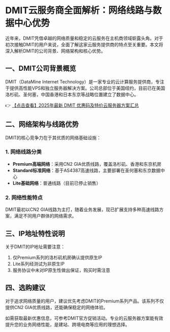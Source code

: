 # DMIT云服务商全面解析：网络线路与数据中心优势

近年来，DMIT凭借卓越的网络质量和稳定的云服务在主机商领域崭露头角。对于初次接触DMIT的用户来说，全面了解这家云服务提供商的特点至关重要。本文将深入解析DMIT的公司背景、网络架构和核心优势。

## 一、DMIT公司背景概览

DMIT（DataMine Internet Technology）是一家专业的云计算服务提供商，专注于提供高性能VPS和独立服务器解决方案。公司总部位于美国纽约，目前已在美国洛杉矶、圣何塞，中国香港和日本东京等战略位置建立了数据中心。

👉 [【点击查看】2025年最新 DMIT 优惠码及特价云服务器方案汇总](https://bit.ly/dmit_coupon)

## 二、网络架构与线路优势

DMIT的核心竞争力在于其优质的网络基础设施：

### 1. 网络线路分类
- **Premium高端网络**：采用CN2 GIA优质线路，覆盖洛杉矶、香港和东京机房
- **Standard标准网络**：基于AS4387高速线路，主要部署在圣何塞和东京数据中心
- **Lite基础网络**：普通线路（目前已停止销售）

### 2. 网络性能特点
DMIT最初以CN2 GIA线路为主打，随着业务发展，现已扩展支持多种高速线路方案，满足不同用户群体的网络需求。

## 三、IP地址特性说明

关于DMIT的IP地址需要注意：
1. 仅Premium系列的洛杉矶机房确认提供原生IP
2. Lite系列经测试为非原生IP
3. 服务协议中未对IP原生性做出保证，购买时需注意

## 四、选购建议

对于追求网络质量的用户，建议优先考虑DMIT的Premium系列产品。该系列不仅提供CN2 GIA优质线路，还能确保稳定的网络体验。

如需获取最新优惠信息，可参考DMIT官方促销活动。专业的云服务器方案能有效提升您的业务网络性能，是建站、跨境电商等应用的理想选择。